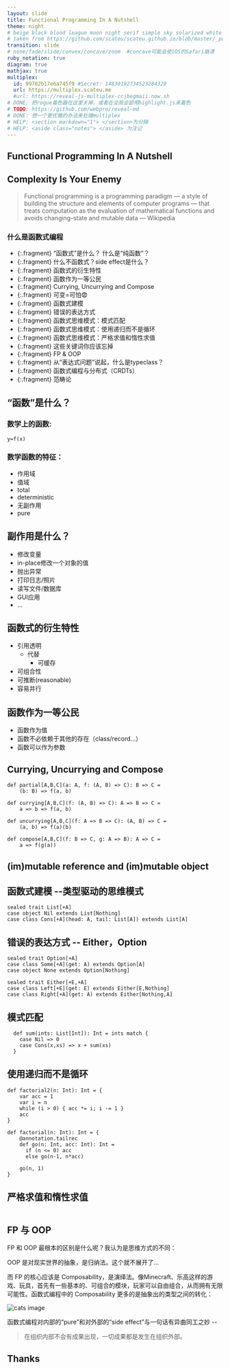 ```yaml
---
layout: slide
title: Functional Programming In A Nutshell
theme: night
# beige black blood league moon night serif simple sky solarized white
# taken from https://github.com/scateu/scateu.github.io/blob/master/_posts/2016-12-30-reveal-demo.md
transition: slide 
# none/fade/slide/convex/concave/zoom  #concave可能会使iOS的Safari崩溃
ruby_notation: true
diagram: true
mathjax: true
multiplex:
  id: 99702b17e6a745f9 #Secret: 14830192734523284320
  url: https://multiplex.scateu.me
  #url: https://reveal-js-multiplex-ccjbegmaii.now.sh
# DONE: 把rogue着色器在这里关掉，或者在全局全部用highlight.js来着色
# TODO: https://github.com/webpro/reveal-md
# DONE: 想一个更优雅的办法来处理multiplex
# HELP: <section markdown="1"> </section>为分隔
# HELP: <aside class="notes"> </aside> 为注记
---
```


<section markdown="1">

# Functional Programming In A Nutshell

</section>

<section markdown="1">

## Complexity Is Your Enemy

> Functional programming is a programming paradigm — a style of building the structure and elements of computer programs — that treats computation as the evaluation of mathematical functions and avoids changing-state and mutable data — Wikipedia

</section>

<section markdown="1">

### 什么是函数式编程

- {:.fragment} “函数式”是什么？ 什么是“纯函数”？
- {:.fragment} 什么不函数式？side effect是什么？
- {:.fragment} 函数式的衍生特性
- {:.fragment} 函数作为一等公民
- {:.fragment} Currying, Uncurrying and Compose
- {:.fragment} 可变=可怕😨
- {:.fragment} 函数式建模
- {:.fragment} 错误的表达方式
- {:.fragment} 函数式思维模式：模式匹配
- {:.fragment} 函数式思维模式：使用递归而不是循环
- {:.fragment} 函数式思维模式：严格求值和惰性求值
- {:.fragment} 这些关键词你应该忘掉
- {:.fragment} FP & OOP
- {:.fragment} 从“表达式问题”说起，什么是typeclass？
- {:.fragment} 函数式编程与分布式（CRDTs）
- {:.fragment} 范畴论
</section>

<section markdown="1">

## “函数”是什么？

### 数学上的函数: 

`y=f(x)`

### 数学函数的特征：

* 作用域
* 值域
* total
* deterministic
* 无副作用
* pure

</section>


<section markdown="1">

## 副作用是什么？

* 修改变量
* in-place修改一个对象的值
* 抛出异常
* 打印日志/照片
* 读写文件/数据库
* GUI应用
* ...

</section>


<section markdown="1">

## 函数式的衍生特性

* 引用透明
  * 代替
    * 可缓存
* 可组合性
* 可推断(reasonable)
* 容易并行

</section>

<section markdown="1">

## 函数作为一等公民

* 函数作为值
* 函数不必依赖于其他的存在（class/record...）
* 函数可以作为参数

</section>

<section markdown="1">

## Currying, Uncurrying and Compose

```
def partial[A,B,C](a: A, f: (A, B) => C): B => C =
    (b: B) => f(a, b)

def currying[A,B,C](f: (A, B) => C): A => B => C =
    a => b => f(a, b)

def uncurrying[A,B,C](f: A => B => C): (A, B) => C =
    (a, b) => f(a)(b)

def compose[A,B,C](f: B => C, g: A => B): A => C =
    a => f(g(a))
```

</section>


<section markdown="1">

## (im)mutable reference and (im)mutable object 


</section>


<section markdown="1">

## 函数式建模 --类型驱动的思维模式

```
sealed trait List[+A]
case object Nil extends List[Nothing]
case class Cons[+A](head: A, tail: List[A]) extends List[A]
```


</section>


<section markdown="1">

## 错误的表达方式 -- Either，Option

```
sealed trait Option[+A]
case class Some[+A](get: A) extends Option[A]
case object None extends Option[Nothing]
```


```
sealed trait Either[+E,+A]
case class Left[+E](get: E) extends Either[E,Nothing]
case class Right[+A](get: A) extends Either[Nothing,A]
```


</section>


<section markdown="1">

## 模式匹配

```
  def sum(ints: List[Int]): Int = ints match {
    case Nil => 0
    case Cons(x,xs) => x + sum(xs)
  }
```

</section>

<section markdown="1">

## 使用递归而不是循环

```
def factorial2(n: Int): Int = {
    var acc = 1
    var i = n
    while (i > 0) { acc *= i; i -= 1 }
    acc
}

def factorial(n: Int): Int = {
    @annotation.tailrec
    def go(n: Int, acc: Int): Int =
      if (n <= 0) acc
      else go(n-1, n*acc)

    go(n, 1)
}
```

</section>

<section markdown="1">

## 严格求值和惰性求值

```

```

</section>



<section markdown="1">

## FP 与 OOP

FP 和 OOP 最根本的区别是什么呢？我认为是思维方式的不同：

OOP 是对现实世界的抽象，是归纳法。这个就不展开了...

而 FP 的核心应该是 Composability，是演绎法。像Minecraft、乐高这样的游戏、玩具，首先有一些基本的、可组合的模块，玩家可以自由组合，从而拥有无限可能性。函数式编程中的 Composability 更多的是抽象出的类型之间的转化：

![cats image](https://camo.githubusercontent.com/6f6a5da74ce6f3c445c2ea7257387b4beedb1171c5018f03bf864546db380484/687474703a2f2f706c61737469632d69646f6c617472792e636f6d2f6572696b2f63617473322e706e67)

</section>

<section markdown="1">

函数式编程对内部的“pure”和对外部的“side effect”与一句话有异曲同工之妙 --

> 在组织内部不会有成果出现，一切成果都是发生在组织外部。

</section>


<section markdown="1">

## Thanks

</section>
